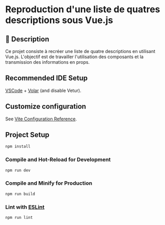 # Reproduction d'une liste de quatres descriptions sous Vue.js

## 📌 Description
Ce projet consiste à recréer une liste de quatre descriptions en utilisant Vue.js. L'objectif est de travailler l'utilisation des composants et la transmission des informations en props.

## Recommended IDE Setup

[VSCode](https://code.visualstudio.com/) + [Volar](https://marketplace.visualstudio.com/items?itemName=Vue.volar) (and disable Vetur).

## Customize configuration

See [Vite Configuration Reference](https://vite.dev/config/).

## Project Setup

```sh
npm install
```

### Compile and Hot-Reload for Development

```sh
npm run dev
```

### Compile and Minify for Production

```sh
npm run build
```

### Lint with [ESLint](https://eslint.org/)

```sh
npm run lint
```
